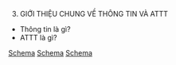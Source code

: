 3. GIỚI THIỆU CHUNG VỀ THÔNG TIN VÀ ATTT
* Thông tin là gì?
* ATTT là gì?

[Schema](page_19_img_0.png)
[Schema](page_19_img_1.png)
[Schema](page_19_img_2.png)
